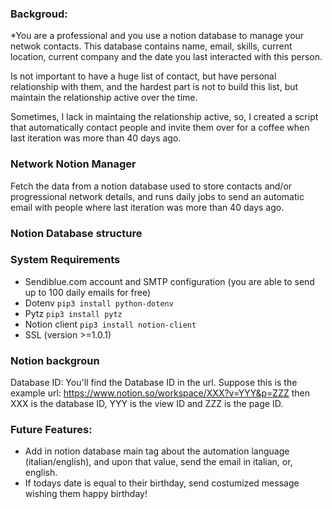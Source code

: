 ### Backgroud:
*You are a professional and you use a notion database to manage your netwok contacts. This database contains name, email, skills, 
current location, current company and the date you last interacted with this person. 

Is not important to have a huge list of contact, but have personal relationship with them, and the hardest part is not to build this list, but maintain the relationship active over the time.

Sometimes, I lack in maintaing the relationship active, so, I created a script that automatically contact people and invite them over for a coffee when last iteration was more than 40 days ago. 

### Network Notion Manager
Fetch the data from a notion database used to store contacts and/or progressional network details, and 
runs daily jobs to send an automatic email with people where last iteration was more than 40 days ago. 

### Notion Database structure

### System Requirements
* Sendiblue.com account and SMTP configuration (you are able to send up to 100 daily emails for free)
* Dotenv ```pip3 install python-dotenv```
* Pytz ```pip3 install pytz```
* Notion client ```pip3 install notion-client```
* SSL (version >=1.0.1)

### Notion backgroun 

Database ID: You'll find the Database ID in the url. Suppose this is the example url: https://www.notion.so/workspace/XXX?v=YYY&p=ZZZ then XXX is the database ID, YYY is the view ID and ZZZ is the page ID.

### Future Features:
* Add in notion database main tag about the automation language (italian/english), and upon that value, send the email in italian, or, english. 
* If todays date is equal to their birthday, send costumized message wishing them happy birthday!
